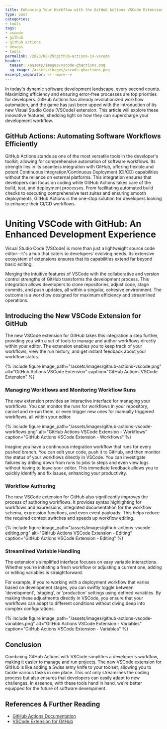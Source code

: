 ```yaml
---
title: Enhancing Your Workflow with the GitHub Actions VSCode Extension
type: post
categories:
- tools
tags:
- vscode
- github
- github actions
- devops
- tools
permalink: /2023/08/29/github-actions-in-vscode
header:
  teaser: /assets/images/vscode-ghactions.png
  og_image: /assets/images/vscode-ghactions.png
excerpt_separator: <!--more-->
---
```


In today's dynamic software development landscape, every second counts. Maximizing efficiency and ensuring error-free processes are top priorities for developers. GitHub Actions has already revolutionized workflow automation, and the game has just been upped with the introduction of its new Visual Studio Code (VSCode) extension. This article will explore these innovative features, shedding light on how they can supercharge your development workflow.

## GitHub Actions: Automating Software Workflows Efficiently

GitHub Actions stands as one of the most versatile tools in the developer's toolkit, allowing for comprehensive automation of software workflows. Its strength lies in its seamless integration with GitHub, offering flexible and potent Continuous Integration/Continuous Deployment (CI/CD) capabilities without the reliance on external platforms. This integration ensures that developers can focus on coding while GitHub Actions takes care of the build, test, and deployment processes. From facilitating automated build checks to executing comprehensive test suites and ensuring smooth deployments, GitHub Actions is the one-stop solution for developers looking to enhance their CI/CD workflows.

# Uniting VSCode with GitHub: An Enhanced Development Experience

Visual Studio Code (VSCode) is more than just a lightweight source code editor—it's a hub that caters to developers' evolving needs. Its extensive ecosystem of extensions ensures that its capabilities extend far beyond basic editing.

Merging the intuitive features of VSCode with the collaborative and version control strengths of GitHub transforms the development process. This integration allows developers to clone repositories, adjust code, stage commits, and push updates, all within a singular, cohesive environment. The outcome is a workflow designed for maximum efficiency and streamlined operations.

## Introducing the New VSCode Extension for GitHub

The new VSCode extension for GitHub takes this integration a step further, providing you with a set of tools to manage and author workflows directly within your editor. The extension enables you to keep track of your workflows, view the run history, and get instant feedback about your workflow status.

{% include figure image_path="/assets/images/github-actions-vscode.png" alt="GitHub Actions VSCode Extension" caption="GitHub Actions VSCode Extension" %}

### Managing Workflows and Monitoring Workflow Runs

The new extension provides an interactive interface for managing your workflows. You can monitor the runs for workflows in your repository, cancel and re-run them, or even trigger new ones for manually triggered workflows, all within your editor.

{% include figure image_path="/assets/images/github-actions-vscode-workflows.png" alt="GitHub Actions VSCode Extension - Workflows" caption="GitHub Actions VSCode Extension - Workflows" %}

Imagine you have a continuous integration workflow that runs for every pushed branch. You can edit your code, push it to GitHub, and then monitor the status of your workflows directly in VSCode. You can investigate failures by drilling down from runs to jobs to steps and even view logs without having to leave your editor. This immediate feedback allows you to quickly identify and fix issues, enhancing your productivity.

### Workflow Authoring

The new VSCode extension for GitHub also significantly improves the process of authoring workflows. It provides syntax highlighting for workflows and expressions, integrated documentation for the workflow schema, expression functions, and even event payloads. This helps reduce the required context switches and speeds up workflow editing.

{% include figure image_path="/assets/images/github-actions-vscode-editing.png" alt="GitHub Actions VSCode Extension - Editing" caption="GitHub Actions VSCode Extension - Editing" %}

### Streamlined Variable Handling

The extension's simplified interface focuses on easy variable interactions. Whether you're initiating a fresh workflow or adjusting a current one, adding or editing variables is straightforward.

For example, if you're working with a deployment workflow that varies based on development stages, you can swiftly toggle between 'development', 'staging', or 'production' settings using defined variables. By making these adjustments directly in VSCode, you ensure that your workflows can adapt to different conditions without diving deep into complex configurations.

{% include figure image_path="/assets/images/github-actions-vscode-variables.png" alt="GitHub Actions VSCode Extension - Variables" caption="GitHub Actions VSCode Extension - Variables" %}

## Conclusion

Combining GitHub Actions with VSCode simplifies a developer's workflow, making it easier to manage and run projects. The new VSCode extension for GitHub is like adding a Swiss army knife to your toolset, allowing you to tackle various tasks in one place. This not only streamlines the coding process but also ensures that developers can easily adapt to new challenges. In essence, with these tools hand in hand, we're better equipped for the future of software development.

## References & Further Reading

- [GitHub Actions Documentation](https://docs.github.com/en/actions)
- [VSCode Extension for GitHub](https://marketplace.visualstudio.com/items?itemName=GitHub.vscode-pull-request-github)
